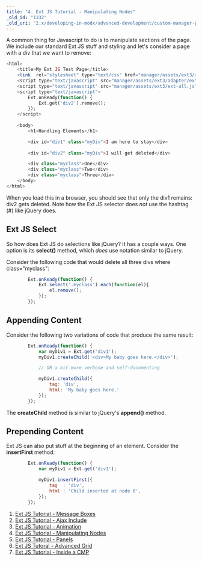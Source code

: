 ```yaml
---
title: "4. Ext JS Tutorial - Manipulating Nodes"
_old_id: "1332"
_old_uri: "2.x/developing-in-modx/advanced-development/custom-manager-pages/modext/modext-tutorials/4.-ext-js-tutorial-manipulating-nodes"
---
```


A common thing for Javascript to do is to manipulate sections of the page. We include our standard Ext JS stuff and styling and let's consider a page with a div that we want to remove:

``` php
<html>
    <title>My Ext JS Test Page</title>
    <link  rel="stylesheet" type="text/css" href="manager/assets/ext3/resources/css/ext-all.css" />
    <script type="text/javascript" src="manager/assets/ext3/adapter/ext/ext-base.js"></script>
    <script type="text/javascript" src="manager/assets/ext3/ext-all.js"></script>
    <script type="text/javascript">
        Ext.onReady(function() {
            Ext.get('div2').remove();
        });        
    </script>
   
    <body>
        <h1>Handling Elements</h1>

        <div id="div1" class="myDiv">I am here to stay</div>    
        
        <div id="div2" class="myDiv">I will get deleted</div>    

        <div class="myclass">One</div>   
        <div class="myclass">Two</div>
        <div class="myclass">Three</div>
    </body>
</html>
```

When you load this in a browser, you should see that only the div1 remains: div2 gets deleted. Note how the Ext JS selector does _not_ use the hashtag (#) like jQuery does.

## Ext JS Select

So how does Ext JS do selections like jQuery? It has a couple ways. One option is its **select()** method, which _does_ use notation similar to jQuery.

Consider the following code that would delete all three divs where class="myclass":

``` javascript
        Ext.onReady(function() {
            Ext.select('.myclass').each(function(el){
                el.remove();
            });
        });
```

## Appending Content

Consider the following two variations of code that produce the same result:

``` javascript
        Ext.onReady(function() {
            var myDiv1 = Ext.get('div1');
            myDiv1.createChild('<div>My baby goes here.</div>');

            // OR a bit more verbose and self-documenting

            myDiv1.createChild({
                tag: 'div',
                html: 'My baby goes here.'
            });
        });
```

The **createChild** method is similar to jQuery's **append()** method.

## Prepending Content

Ext JS can also put stuff at the beginning of an element. Consider the **insertFirst** method:

``` javascript
        Ext.onReady(function() {
            var myDiv1 = Ext.get('div1');

            myDiv1.insertFirst({
                tag  : 'div',
                html : 'Child inserted at node 0',
            });
        });
```

1. [Ext JS Tutorial - Message Boxes](extending-modx/custom-manager-pages/modext/modext-tutorials/1.-ext-js-tutorial-message-boxes)
2. [Ext JS Tutorial - Ajax Include](extending-modx/custom-manager-pages/modext/modext-tutorials/2.-ext-js-tutorial-ajax-include)
3. [Ext JS Tutorial - Animation](extending-modx/custom-manager-pages/modext/modext-tutorials/3.-ext-js-tutorial-animation)
4. [Ext JS Tutorial - Manipulating Nodes](extending-modx/custom-manager-pages/modext/modext-tutorials/4.-ext-js-tutorial-manipulating-nodes)
5. [Ext JS Tutorial - Panels](extending-modx/custom-manager-pages/modext/modext-tutorials/5.-ext-js-tutorial-panels)
6. [Ext JS Tutoral - Advanced Grid](extending-modx/custom-manager-pages/modext/modext-tutorials/7.-ext-js-tutoral-advanced-grid)
7. [Ext JS Tutorial - Inside a CMP](extending-modx/custom-manager-pages/modext/modext-tutorials/8.-ext-js-tutorial-inside-a-cmp)
